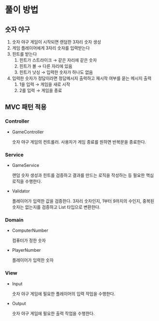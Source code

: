 # **풀이 방법**

## **숫자 야구**

1. 숫자 야구 게임이 시작되면 랜덤한 3자리 숫자 생성
2. 게임 플레이어에게 3자리 숫자를 입력받는다
3. 힌트를 받는다
   1. 힌트가 스트라이크 → 같은 자리에 같은 숫자
   2. 힌트가 볼 → 다른 자리에 있음
   3. 힌트가 낫싱 → 입력한 숫자가 하나도 없음
4. 입력한 숫자가 정답이라면 정답메시지 출력하고 재시작 여부를 묻는 메시지 출력
   1. 1을 입력 → 게임을 새로 시작
   2. 2를 입력 → 게임을 종료

## **MVC 패턴 적용**

### **Controller**

- GameController

  숫자 야구 게임의 컨트롤러. 사용자가 게임 종료를 원하면 반복문을 종료한다.


### **Service**

- GameService

  랜덤 숫자 생성과 힌트를 검증하고 결과를 만드는 로직을 작성하는 등 필요한 핵심 로직을 수행한다.

- Validator

  플레이어가 입력한 값을 검증한다. 3자리 숫자인지, 1부터 9까지의 수인지, 중복된 숫자는 없는지를 검증하고 List<Integer> 타입으로 변환한다.


### **Domain**

- ComputerNumber

  컴퓨터가 정한 숫자

- PlayerNumber

  플레이어가 입력한 숫자


### **View**

- Input

  숫자 야구 게임에 필요한 플레이어의 입력 작업을 수행한다.

- Output

  숫자 야구 게임에 필요한 출력 작업을 수행한다.